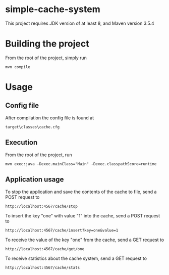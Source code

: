 # simple-cache-system

This project requires JDK version of at least 8, and Maven version 3.5.4

# Building the project

From the root of the project, simply run

`mvn compile`

# Usage

## Config file

After compilation the config file is found at

`target\classes\cache.cfg`

## Execution

From the root of the project, run

`mvn exec:java -Dexec.mainClass="Main" -Dexec.classpathScore=runtime`

## Application usage

To stop the application and save the contents of the cache to file, send a POST request to

`http://localhost:4567/cache/stop`

To insert the key "one" with value "1" into the cache, send a POST request to

`http://localhost:4567/cache/insert?key=one&value=1`

To receive the value of the key "one" from the cache, send a GET request to

`http://localhost:4567/cache/get/one`

To receive statistics about the cache system, send a GET request to

`http://localhost:4567/cache/stats`
